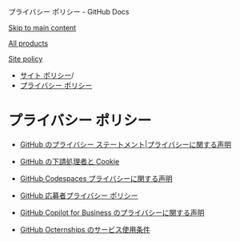 プライバシー ポリシー - GitHub Docs

[Skip to main content](#main-content)

[All products](/ja)

[Site policy](/site-policy)

* [サイト ポリシー](/ja/site-policy)/
* [プライバシー ポリシー](/ja/site-policy/privacy-policies)

プライバシー ポリシー
==========

* [GitHub のプライバシー ステートメント|プライバシーに関する声明](/ja/site-policy/privacy-policies/github-privacy-statement)

* [GitHub の下請処理者と Cookie](/ja/site-policy/privacy-policies/github-subprocessors-and-cookies)

* [GitHub Codespaces プライバシーに関する声明](/ja/site-policy/privacy-policies/github-codespaces-privacy-statement)

* [GitHub 応募者プライバシー ポリシー](/ja/site-policy/privacy-policies/github-candidate-privacy-policy)

* [GitHub Copilot for Business のプライバシーに関する声明](/ja/site-policy/privacy-policies/github-copilot-for-business-privacy-statement)

* [GitHub Octernships のサービス使用条件](/ja/site-policy/privacy-policies/github-octernships-terms-of-service)
